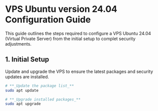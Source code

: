 # VPS Ubuntu version 24.04 Configuration Guide

This guide outlines the steps required to configure a VPS Ubuntu 24.04 (Virtual Private Server) from the initial setup to complet security adjustments.

## 1. Initial Setup

Update and upgrade the VPS to ensure the latest packages and security updates are installed.

```bash
# **_Update the package list_**
sudo apt update

# **_Upgrade installed packages_**
sudo apt upgrade
